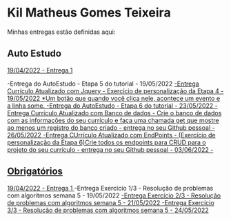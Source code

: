# Kil Matheus Gomes Teixeira
Minhas entregas estão definidas aqui:
## Auto Estudo
<a href="https://github.com/Intelihub/Template_Aluno/blob/main/02_AUT_EST_ENTREGA/Coloque%20aqui%20as%20entregas%20do%20seu%20auto%20estudo.rtf"> 19/04/2022 - Entrega 1 </a>

-Entrega do AutoEstudo - Etapa 5 do tutorial - 19/05/2022 <a href="../GitHub\Modulo2\02_TUTORIAL\Semana 5\backend">
-Entrega Currículo Atualizado com Jquery - Exercício de personalização da Etapa 4 - 19/05/2022
    *Um botão que quando você clica nele, acontece um evento e a linha some. <a href="../Modulo2\03_AUT_EST_ENTREGA\Semana 5">
-Entrega do AutoEstudo - Etapa 6 do tutorial - 23/05/2022 <a href="../GitHub\Modulo2\02_TUTORIAL\Semana 6\backend">
-Entrega Currículo Atualizado com Banco de dados - Crie o banco de dados com as informações do seu currículo e faça uma chamada get que mostre ao menos um registro do banco criado - entrega no seu Github pessoal - 26/05/2022  <a href="../Modulo2\03_AUT_EST_ENTREGA\Semana 6">
-Entrega CUrrículo Atualizado com EndPoints - (Exercício de personalização da Etapa 6)Crie todos os endpoints para CRUD para o projeto do seu currículo - entrega no seu Github pessoal - 03/06/2022 - <a href="../Modulo2\03_AUT_EST_ENTREGA\Semana 7">

## Obrigatórios
<a href="https://github.com/Intelihub/Template_Aluno/blob/main/03_EX_OBRIGATORIOS/Coloque%20aqui%20entregas%20de%20exerc%C3%ADcios%20obrigat%C3%B3rios.rtf"> 19/04/2022 - Entrega 1 </a>
-Entrega Exercício 1/3 - Resolução de problemas com algoritmos semana 5 - 19/05/2022 <a href=../Modulo2\04_AUT_EST_EX_OBRIGATORIOS\Semana5>
-Entrega Exercício 2/3 - Resolução de problemas com algoritmos semana 5 - 21/05/2022 <a href=../Modulo2\04_AUT_EST_EX_OBRIGATORIOS\Semana5>
-Entrega Exercício 3/3 - Resolução de problemas com algoritmos semana 5 - 24/05/2022 <a href=../Modulo2\04_AUT_EST_EX_OBRIGATORIOS\Semana5>
